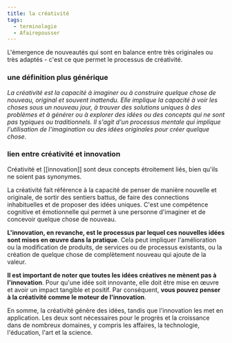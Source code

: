 ```yaml
---
title: la créativité
tags:
  - terminologie
  - Afairepousser
---
```

L'émergence de nouveautés qui sont en balance entre très originales ou très adaptés - c'est ce que permet le processus de créativité.

### une définition plus générique
*La créativité est la capacité à imaginer ou à construire quelque chose de nouveau, original et souvent inattendu. Elle implique la capacité à voir les choses sous un nouveau jour, à trouver des solutions uniques à des problèmes et à générer ou à explorer des idées ou des concepts qui ne sont pas typiques ou traditionnels. Il s'agit d'un processus mentale qui implique l'utilisation de l'imagination ou des idées originales pour créer quelque chose.*

### lien entre créativité et innovation

Créativité et [[innovation]] sont deux concepts étroitement liés, bien qu'ils ne soient pas synonymes.

La créativité fait référence à la capacité de penser de manière nouvelle et originale, de sortir des sentiers battus, de faire des connections inhabituelles et de proposer des idées uniques. C'est une compétence cognitive et émotionnelle qui permet à une personne d'imaginer et de concevoir quelque chose de nouveau.

**L'innovation, en revanche, est le processus par lequel ces nouvelles idées sont mises en œuvre dans la pratique**. Cela peut impliquer l'amélioration ou la modification de produits, de services ou de processus existants, ou la création de quelque chose de complètement nouveau qui ajoute de la valeur.

**Il est important de noter que toutes les idées créatives ne mènent pas à l'innovation**. Pour qu'une idée soit innovante, elle doit être mise en œuvre et avoir un impact tangible et positif. Par conséquent, **vous pouvez penser à la créativité comme le moteur de l'innovation**.

En somme, la créativité génère des idées, tandis que l'innovation les met en application. Les deux sont nécessaires pour le progrès et la croissance dans de nombreux domaines, y compris les affaires, la technologie, l'éducation, l'art et la science.
